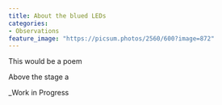 ```yaml
---
title: About the blued LEDs
categories:
- Observations
feature_image: "https://picsum.photos/2560/600?image=872"
---
```


This would be a poem
<!-- more -->

Above the stage a 

_Work in Progress
